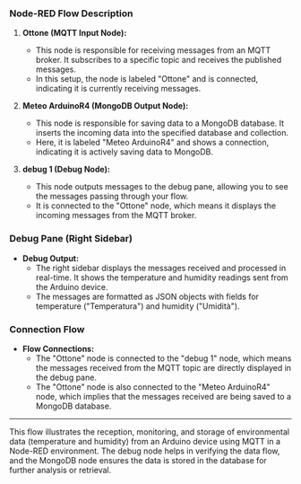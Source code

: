 ### Node-RED Flow Description

1. **Ottone (MQTT Input Node):**
   - This node is responsible for receiving messages from an MQTT broker. It subscribes to a specific topic and receives the published messages.
   - In this setup, the node is labeled "Ottone" and is connected, indicating it is currently receiving messages.

2. **Meteo ArduinoR4 (MongoDB Output Node):**
   - This node is responsible for saving data to a MongoDB database. It inserts the incoming data into the specified database and collection.
   - Here, it is labeled "Meteo ArduinoR4" and shows a connection, indicating it is actively saving data to MongoDB.

3. **debug 1 (Debug Node):**
   - This node outputs messages to the debug pane, allowing you to see the messages passing through your flow.
   - It is connected to the "Ottone" node, which means it displays the incoming messages from the MQTT broker.

### Debug Pane (Right Sidebar)

- **Debug Output:**
  - The right sidebar displays the messages received and processed in real-time. It shows the temperature and humidity readings sent from the Arduino device.
  - The messages are formatted as JSON objects with fields for temperature ("Temperatura") and humidity ("Umidità").

### Connection Flow

- **Flow Connections:**
  - The "Ottone" node is connected to the "debug 1" node, which means the messages received from the MQTT topic are directly displayed in the debug pane.
  - The "Ottone" node is also connected to the "Meteo ArduinoR4" node, which implies that the messages received are being saved to a MongoDB database.

---

This flow illustrates the reception, monitoring, and storage of environmental data (temperature and humidity) from an Arduino device using MQTT in a Node-RED environment. The debug node helps in verifying the data flow, and the MongoDB node ensures the data is stored in the database for further analysis or retrieval.
